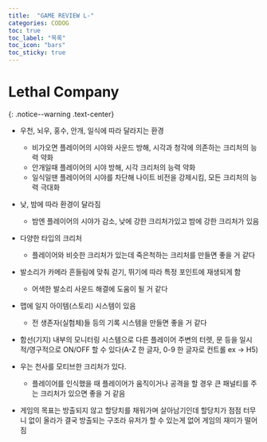 ```yaml
---
title:  "GAME REVIEW L-"
categories: CODOG
toc: true
toc_label: "목록"
toc_icon: "bars"
toc_sticky: true
---
```


# Lethal Company
{: .notice--warning .text-center}

- 우천, 뇌우, 홍수, 안개, 일식에 따라 달라지는 환경
  + 비가오면 플레이어의 시야와 사운드 방해, 시각과 청각에 의존하는 크리처의 능력 약화
  + 안개일때 플레이어의 시야 방해, 시각 크리처의 능력 약화
  + 일식일땐 플레이어의 시야를 차단해 나이트 비전을 강제시킴, 모든 크리처의 능력 극대화

- 낮, 밤에 따라 환경이 달라짐
  + 밤엔 플레이어의 시야가 감소, 낮에 강한 크리처가있고 밤에 강한 크리처가 있음

- 다양한 타입의 크리처
  + 플레이어와 비슷한 크리처가 있는데 죽은척하는 크리처를 만들면 좋을 거 같다

- 발소리가 카메라 흔들림에 맞춰 걷기, 뛰기에 따라 특정 포인트에 재생되게 함
  + 어색한 발소리 사운드 해결에 도움이 될 거 같다

- 맵에 일지 아이템(스토리) 시스템이 있음
  + 전 생존자(실험체)들 등의 기록 시스템을 만들면 좋을 거 같다

- 함선(기지) 내부의 모니터링 시스템으로 다른 플레이어 주변의 터렛, 문 등을 일시적/영구적으로 ON/OFF 할 수 있다(A-Z 한 글자, 0-9 한 글자로 컨트롤 ex -> H5)

- 우는 천사를 모티브한 크리처가 있다.
  + 플레이어를 인식했을 때 플레이어가 움직이거나 공격을 할 경우 큰 패널티를 주는 크리처가 있으면 좋을 거 같음

- 게임의 목표는 방출되지 않고 할당치를 채워가며 살아남기인데 할당치가 점점 터무니 없이 올라가 결국 방출되는 구조라 유저가 할 수 있는게 없어 게임의 재미가 떨어짐